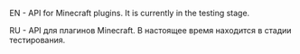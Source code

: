EN -
API for Minecraft plugins.
It is currently in the testing stage.

RU - 
API для плагинов Minecraft.
В настоящее время находится в стадии тестирования.
